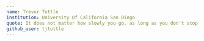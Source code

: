 ```yaml
---
name: Trevor Tuttle 
institution: University Of California San Diego
quote: It does not matter how slowly you go, as long as you don't stop.
github_user: tjtuttle
---
```

